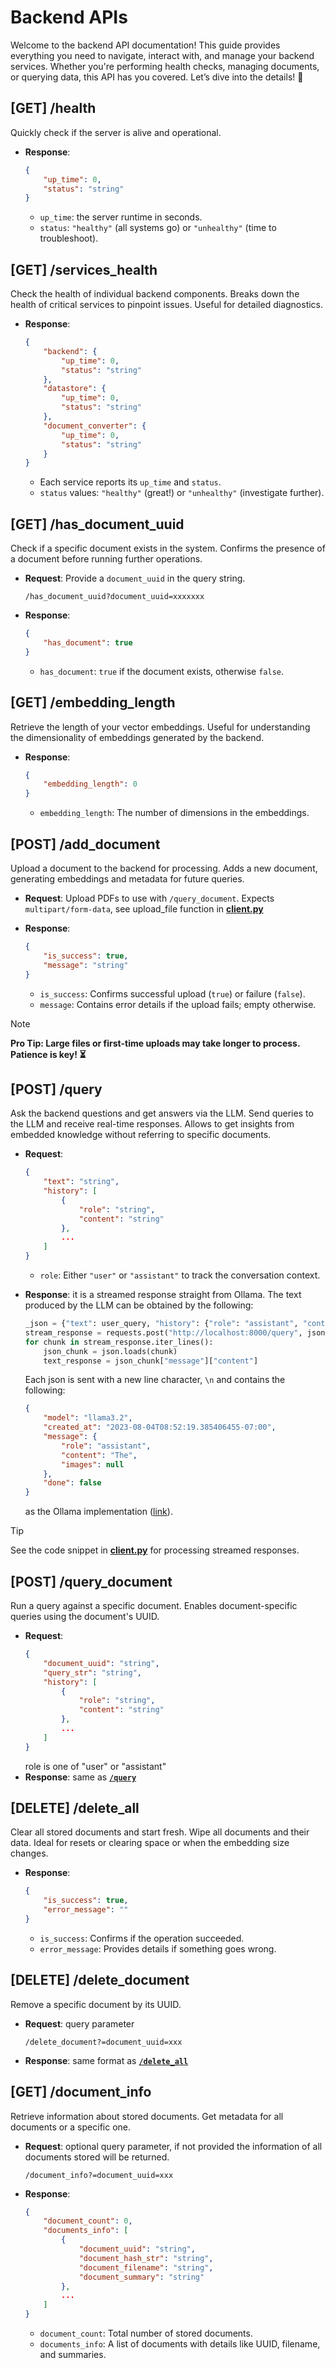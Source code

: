 # Backend APIs

Welcome to the backend API documentation! This guide provides everything you need to navigate, interact with, and manage your backend services. Whether you're performing health checks, managing documents, or querying data, this API has you covered. Let’s dive into the details! 🚀


## [GET] /health
Quickly check if the server is alive and operational.

- **Response**:
    ```json
    {
        "up_time": 0,
        "status": "string"
    }
    ```
    - `up_time`: the server runtime in seconds.
    - `status`: `"healthy"` (all systems go) or `"unhealthy"` (time to troubleshoot).


## [GET] /services_health
Check the health of individual backend components. Breaks down the health of critical services to pinpoint issues. Useful for detailed diagnostics.
- **Response**:
    ```json
    {
        "backend": {
            "up_time": 0,
            "status": "string"
        },
        "datastore": {
            "up_time": 0,
            "status": "string"
        },
        "document_converter": {
            "up_time": 0,
            "status": "string"
        }
    }
    ```
    - Each service reports its `up_time` and `status`.
    - `status` values: `"healthy"` (great!) or `"unhealthy"` (investigate further).


## [GET] /has_document_uuid
Check if a specific document exists in the system. Confirms the presence of a document before running further operations.
- **Request**: Provide a `document_uuid` in the query string.
    ```
    /has_document_uuid?document_uuid=xxxxxxx
    ```

- **Response**: 
    ```json
    {
        "has_document": true
    }
    ```
    - `has_document`: `true` if the document exists, otherwise `false`.


## [GET] /embedding_length
Retrieve the length of your vector embeddings. Useful for understanding the dimensionality of embeddings generated by the backend.
- **Response**:
    ```json
    {
        "embedding_length": 0
    }
    ```
    - `embedding_length`: The number of dimensions in the embeddings.


## [POST] /add_document
Upload a document to the backend for processing. Adds a new document, generating embeddings and metadata for future queries.
- **Request**: Upload PDFs to use with `/query_document`. Expects `multipart/form-data`, see upload_file function in [**client.py**](../webui/src/remotes/client.py)

- **Response**:  
    ```json
    {
        "is_success": true,
        "message": "string"
    }
    ```
    - `is_success`: Confirms successful upload (`true`) or failure (`false`).
    - `message`: Contains error details if the upload fails; empty otherwise.

> [!NOTE]
> **Pro Tip: Large files or first-time uploads may take longer to process. Patience is key! ⏳**


## [POST] /query
Ask the backend questions and get answers via the LLM. Send queries to the LLM and receive real-time responses. Allows to get insights from embedded knowledge without referring to specific documents.
- **Request**: 
    ```json
    {
        "text": "string",
        "history": [
            {
                "role": "string",
                "content": "string"
            },
            ...
        ]
    }
    ```
    - `role`: Either `"user"` or `"assistant"` to track the conversation context.

- **Response**: it is a streamed response straight from Ollama. The text produced by the LLM can be obtained by the following:
    ```python
    _json = {"text": user_query, "history": {"role": "assistant", "content": "How can I help you?"}}
    stream_response = requests.post("http://localhost:8000/query", json=_json, stream=True)
    for chunk in stream_response.iter_lines():
        json_chunk = json.loads(chunk)
        text_response = json_chunk["message"]["content"]
    ```
    Each json is sent with a new line character, `\n` and contains the following:
    ```json
    {
        "model": "llama3.2",
        "created_at": "2023-08-04T08:52:19.385406455-07:00",
        "message": {
            "role": "assistant",
            "content": "The",
            "images": null
        },
        "done": false
    }
    ```
    as the Ollama implementation ([link](https://github.com/ollama/ollama/blob/main/docs/api.md#response-9)).

> [!TIP]
> See the code snippet in [**client.py**](../webui/src/remotes/client.py) for processing streamed responses.


## [POST] /query_document
Run a query against a specific document. Enables document-specific queries using the document's UUID.
- **Request**:
    ```json
    {
        "document_uuid": "string",
        "query_str": "string",
        "history": [
            {
                "role": "string",
                "content": "string"
            },
            ...
        ]
    }
    ```
    role is one of "user" or "assistant"
- **Response**: same as [**`/query`**](#post-query)


## [DELETE] /delete_all
Clear all stored documents and start fresh. Wipe all documents and their data. Ideal for resets or clearing space or when the embedding size changes.
- **Response**:
    ```json
    {
        "is_success": true,
        "error_message": ""
    }
    ```
    - `is_success`: Confirms if the operation succeeded.
    - `error_message`: Provides details if something goes wrong.


## [DELETE] /delete_document
Remove a specific document by its UUID.
- **Request**: query parameter
    ```
    /delete_document?=document_uuid=xxx
    ```

- **Response**: same format as [**`/delete_all`**](#delete-delete_all)


## [GET] /document_info
Retrieve information about stored documents. Get metadata for all documents or a specific one.
- **Request**: optional query parameter, if not provided the information of all documents stored will be returned. 
    ```
    /document_info?=document_uuid=xxx
    ```

- **Response**:
    ```json
    {
        "document_count": 0,
        "documents_info": [
            {
                "document_uuid": "string",
                "document_hash_str": "string",
                "document_filename": "string",
                "document_summary": "string"
            },
            ...
        ]
    }
    ```
    - `document_count`: Total number of stored documents.
    - `documents_info`: A list of documents with details like UUID, filename, and summaries.